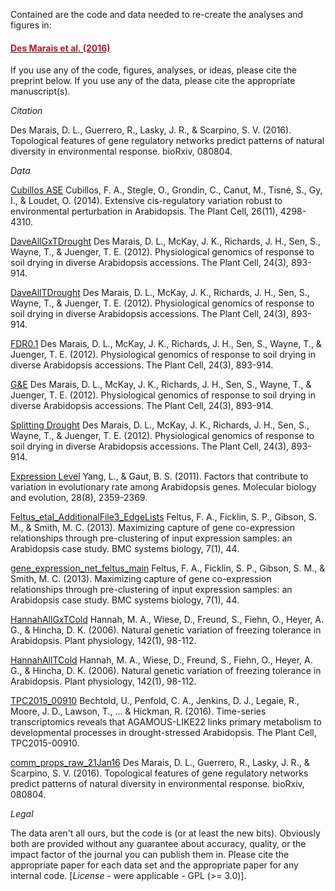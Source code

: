 Contained are the code and data needed to re-create the analyses and figures in: <h4><a href="http://biorxiv.org/content/early/2016/10/30/080804
" target="_blank"><font color = "#b2182b">Des Marais et al. (2016)</font></a></h4>  If you use any of the code, figures, analyses, or ideas, please cite the preprint below.  If you use any of the data, please cite the appropriate manuscript(s).

*Citation* 

Des Marais, D. L., Guerrero, R., Lasky, J. R., & Scarpino, S. V. (2016). Topological features of gene regulatory networks predict patterns of natural diversity in environmental response. bioRxiv, 080804.


*Data*

[Cubillos ASE](http://www.plantcell.org/content/26/11/4298.short)
Cubillos, F. A., Stegle, O., Grondin, C., Canut, M., Tisné, S., Gy, I., & Loudet, O. (2014). Extensive cis-regulatory variation robust to environmental perturbation in Arabidopsis. The Plant Cell, 26(11), 4298-4310.

[DaveAllGxTDrought](http://www.plantcell.org/content/24/3/893.full)
Des Marais, D. L., McKay, J. K., Richards, J. H., Sen, S., Wayne, T., & Juenger, T. E. (2012). Physiological genomics of response to soil drying in diverse Arabidopsis accessions. The Plant Cell, 24(3), 893-914.

[DaveAllTDrought](http://www.plantcell.org/content/24/3/893.full)
Des Marais, D. L., McKay, J. K., Richards, J. H., Sen, S., Wayne, T., & Juenger, T. E. (2012). Physiological genomics of response to soil drying in diverse Arabidopsis accessions. The Plant Cell, 24(3), 893-914.

[FDR0.1](http://www.plantcell.org/content/24/3/893.full)
Des Marais, D. L., McKay, J. K., Richards, J. H., Sen, S., Wayne, T., & Juenger, T. E. (2012). Physiological genomics of response to soil drying in diverse Arabidopsis accessions. The Plant Cell, 24(3), 893-914.

[G&E](http://www.plantcell.org/content/24/3/893.full)
Des Marais, D. L., McKay, J. K., Richards, J. H., Sen, S., Wayne, T., & Juenger, T. E. (2012). Physiological genomics of response to soil drying in diverse Arabidopsis accessions. The Plant Cell, 24(3), 893-914.

[Splitting Drought](http://www.plantcell.org/content/24/3/893.full)
Des Marais, D. L., McKay, J. K., Richards, J. H., Sen, S., Wayne, T., & Juenger, T. E. (2012). Physiological genomics of response to soil drying in diverse Arabidopsis accessions. The Plant Cell, 24(3), 893-914.

[Expression Level](https://www.ncbi.nlm.nih.gov/pubmed/21389272)
Yang, L., & Gaut, B. S. (2011). Factors that contribute to variation in evolutionary rate among Arabidopsis genes. Molecular biology and evolution, 28(8), 2359-2369.

[Feltus_etal_AdditionalFile3_EdgeLists](http://bmcsystbiol.biomedcentral.com/articles/10.1186/1752-0509-7-44)
Feltus, F. A., Ficklin, S. P., Gibson, S. M., & Smith, M. C. (2013). Maximizing capture of gene co-expression relationships through pre-clustering of input expression samples: an Arabidopsis case study. BMC systems biology, 7(1), 44.

[gene_expression_net_feltus_main](http://bmcsystbiol.biomedcentral.com/articles/10.1186/1752-0509-7-44)
Feltus, F. A., Ficklin, S. P., Gibson, S. M., & Smith, M. C. (2013). Maximizing capture of gene co-expression relationships through pre-clustering of input expression samples: an Arabidopsis case study. BMC systems biology, 7(1), 44.

[HannahAllGxTCold](http://www.plantphysiol.org/content/142/1/98)
Hannah, M. A., Wiese, D., Freund, S., Fiehn, O., Heyer, A. G., & Hincha, D. K. (2006). Natural genetic variation of freezing tolerance in Arabidopsis. Plant physiology, 142(1), 98-112.

[HannahAllTCold](http://www.plantphysiol.org/content/142/1/98)
Hannah, M. A., Wiese, D., Freund, S., Fiehn, O., Heyer, A. G., & Hincha, D. K. (2006). Natural genetic variation of freezing tolerance in Arabidopsis. Plant physiology, 142(1), 98-112.

[TPC2015_00910](http://www.plantcell.org/content/early/2016/02/03/tpc.15.00910.full.pdf)
Bechtold, U., Penfold, C. A., Jenkins, D. J., Legaie, R., Moore, J. D., Lawson, T., ... & Hickman, R. (2016). Time-series transcriptomics reveals that AGAMOUS-LIKE22 links primary metabolism to developmental processes in drought-stressed Arabidopsis. The Plant Cell, TPC2015-00910.

[comm_props_raw_21Jan16](http://biorxiv.org/content/early/2016/10/30/080804)
Des Marais, D. L., Guerrero, R., Lasky, J. R., & Scarpino, S. V. (2016). Topological features of gene regulatory networks predict patterns of natural diversity in environmental response. bioRxiv, 080804.

*Legal*
 
The data aren't all ours, but the code is (or at least the new bits). Obviously both are provided without any guarantee about accuracy, quality, or the impact factor of the journal you can publish them in.  Please cite the appropriate paper for each data set and the appropriate paper for any internal code. [*License* - were applicable - GPL (>= 3.0)].